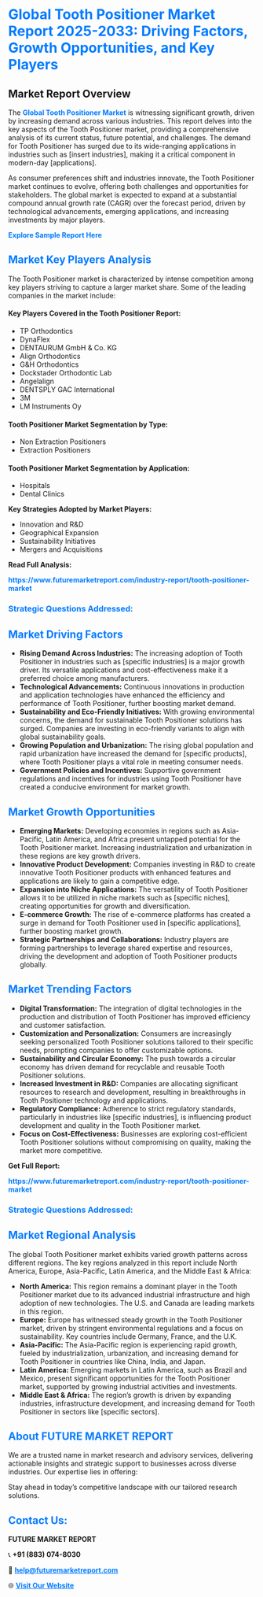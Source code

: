 <h1 style="color: #007BFF;">Global Tooth Positioner Market Report 2025-2033: Driving Factors, Growth Opportunities, and Key Players</h1>

<section id="overview">
<h2>Market Report Overview</h2>
<p>The <a href="https://www.futuremarketreport.com/industry-report/tooth-positioner-market" style="color: #007BFF; text-decoration: none;"><strong>Global Tooth Positioner Market</strong></a> is witnessing significant growth, driven by increasing demand across various industries. This report delves into the key aspects of the Tooth Positioner market, providing a comprehensive analysis of its current status, future potential, and challenges. The demand for Tooth Positioner has surged due to its wide-ranging applications in industries such as [insert industries], making it a critical component in modern-day [applications].</p>
<p>As consumer preferences shift and industries innovate, the Tooth Positioner market continues to evolve, offering both challenges and opportunities for stakeholders. The global market is expected to expand at a substantial compound annual growth rate (CAGR) over the forecast period, driven by technological advancements, emerging applications, and increasing investments by major players.</p>
</section>

<section id="overview">
<p><a href="https://www.futuremarketreport.com/request-sample/reportId=78834" style="color: #007BFF; text-decoration: none;"><strong>Explore Sample Report Here</strong></a></p>
</section>

<section id="key-players">
<h2 style="color: #007BFF;">Market Key Players Analysis</h2>
<p>The Tooth Positioner market is characterized by intense competition among key players striving to capture a larger market share. Some of the leading companies in the market include:</p>
<h4>Key Players Covered in the Tooth Positioner Report:</h4>
<ul><li>TP Orthodontics</li><li>DynaFlex</li><li>DENTAURUM GmbH &amp; Co. KG</li><li>Align Orthodontics</li><li>G&amp;H Orthodontics</li><li>Dockstader Orthodontic Lab</li><li>Angelalign</li><li>DENTSPLY GAC International</li><li>3M</li><li>LM Instruments Oy</li></ul>
<h4>Tooth Positioner Market Segmentation by Type:</h4>
<ul><li>Non Extraction Positioners</li><li>Extraction Positioners</li></ul>

<h4>Tooth Positioner Market Segmentation by Application:</h4>
<ul><li>Hospitals</li><li>Dental Clinics</li></ul>
<p><strong>Key Strategies Adopted by Market Players:</strong></p>
<ul>
<li>Innovation and R&D</li>
<li>Geographical Expansion</li>
<li>Sustainability Initiatives</li>
<li>Mergers and Acquisitions</li>
</ul>
</section>

<section>
<p><strong>Read Full Analysis: </strong></p><a href="https://www.futuremarketreport.com/industry-report/tooth-positioner-market" style="color: #007BFF; text-decoration: none;"><strong>https://www.futuremarketreport.com/industry-report/tooth-positioner-market</strong></a>
<h3 style="color: #007BFF;">Strategic Questions Addressed:</h3>
</section>

<section id="driving-factors">
<h2 style="color: #007BFF;">Market Driving Factors</h2>
<ul>
<li><strong>Rising Demand Across Industries:</strong> The increasing adoption of Tooth Positioner in industries such as [specific industries] is a major growth driver. Its versatile applications and cost-effectiveness make it a preferred choice among manufacturers.</li>
<li><strong>Technological Advancements:</strong> Continuous innovations in production and application technologies have enhanced the efficiency and performance of Tooth Positioner, further boosting market demand.</li>
<li><strong>Sustainability and Eco-Friendly Initiatives:</strong> With growing environmental concerns, the demand for sustainable Tooth Positioner solutions has surged. Companies are investing in eco-friendly variants to align with global sustainability goals.</li>
<li><strong>Growing Population and Urbanization:</strong> The rising global population and rapid urbanization have increased the demand for [specific products], where Tooth Positioner plays a vital role in meeting consumer needs.</li>
<li><strong>Government Policies and Incentives:</strong> Supportive government regulations and incentives for industries using Tooth Positioner have created a conducive environment for market growth.</li>
</ul>
</section>

<section id="growth-opportunities">
<h2 style="color: #007BFF;">Market Growth Opportunities</h2>
<ul>
<li><strong>Emerging Markets:</strong> Developing economies in regions such as Asia-Pacific, Latin America, and Africa present untapped potential for the Tooth Positioner market. Increasing industrialization and urbanization in these regions are key growth drivers.</li>
<li><strong>Innovative Product Development:</strong> Companies investing in R&D to create innovative Tooth Positioner products with enhanced features and applications are likely to gain a competitive edge.</li>
<li><strong>Expansion into Niche Applications:</strong> The versatility of Tooth Positioner allows it to be utilized in niche markets such as [specific niches], creating opportunities for growth and diversification.</li>
<li><strong>E-commerce Growth:</strong> The rise of e-commerce platforms has created a surge in demand for Tooth Positioner used in [specific applications], further boosting market growth.</li>
<li><strong>Strategic Partnerships and Collaborations:</strong> Industry players are forming partnerships to leverage shared expertise and resources, driving the development and adoption of Tooth Positioner products globally.</li>
</ul>
</section>

<section id="trending-factors">
<h2 style="color: #007BFF;">Market Trending Factors</h2>
<ul>
<li><strong>Digital Transformation:</strong> The integration of digital technologies in the production and distribution of Tooth Positioner has improved efficiency and customer satisfaction.</li>
<li><strong>Customization and Personalization:</strong> Consumers are increasingly seeking personalized Tooth Positioner solutions tailored to their specific needs, prompting companies to offer customizable options.</li>
<li><strong>Sustainability and Circular Economy:</strong> The push towards a circular economy has driven demand for recyclable and reusable Tooth Positioner solutions.</li>
<li><strong>Increased Investment in R&D:</strong> Companies are allocating significant resources to research and development, resulting in breakthroughs in Tooth Positioner technology and applications.</li>
<li><strong>Regulatory Compliance:</strong> Adherence to strict regulatory standards, particularly in industries like [specific industries], is influencing product development and quality in the Tooth Positioner market.</li>
<li><strong>Focus on Cost-Effectiveness:</strong> Businesses are exploring cost-efficient Tooth Positioner solutions without compromising on quality, making the market more competitive.</li>
</ul>
</section>

<section>
<p><strong>Get Full Report: </strong></p><a href="https://www.futuremarketreport.com/industry-report/tooth-positioner-market" style="color: #007BFF; text-decoration: none;"><strong>https://www.futuremarketreport.com/industry-report/tooth-positioner-market</strong></a>
<h3 style="color: #007BFF;">Strategic Questions Addressed:</h3>
</section>


<section id="regional-analysis">
<h2 style="color: #007BFF;">Market Regional Analysis</h2>
<p>The global Tooth Positioner market exhibits varied growth patterns across different regions. The key regions analyzed in this report include North America, Europe, Asia-Pacific, Latin America, and the Middle East & Africa:</p>
<ul>
<li><strong>North America:</strong> This region remains a dominant player in the Tooth Positioner market due to its advanced industrial infrastructure and high adoption of new technologies. The U.S. and Canada are leading markets in this region.</li>
<li><strong>Europe:</strong> Europe has witnessed steady growth in the Tooth Positioner market, driven by stringent environmental regulations and a focus on sustainability. Key countries include Germany, France, and the U.K.</li>
<li><strong>Asia-Pacific:</strong> The Asia-Pacific region is experiencing rapid growth, fueled by industrialization, urbanization, and increasing demand for Tooth Positioner in countries like China, India, and Japan.</li>
<li><strong>Latin America:</strong> Emerging markets in Latin America, such as Brazil and Mexico, present significant opportunities for the Tooth Positioner market, supported by growing industrial activities and investments.</li>
<li><strong>Middle East & Africa:</strong> The region’s growth is driven by expanding industries, infrastructure development, and increasing demand for Tooth Positioner in sectors like [specific sectors].</li>
</ul>
</section>

<footer>
<h2 style="color: #007BFF;">About FUTURE MARKET REPORT</h2>
<p>We are a trusted name in market research and advisory services, delivering actionable insights and strategic support to businesses across diverse industries. Our expertise lies in offering:</p>

<p>Stay ahead in today’s competitive landscape with our tailored research solutions.</p>

<h2 style="color: #007BFF;">Contact Us:</h2>
<p><strong>FUTURE MARKET REPORT</strong></p>
<p>📞 <strong>+91 (883) 074-8030</strong></p>
<p>📧 <strong><a href="mailto:help@futuremarketreport.com" style="color: #007BFF;">help@futuremarketreport.com</a></strong></p>
<p>🌐 <strong><a href="https://www.futuremarketreport.com/" style="color: #007BFF;">Visit Our Website</a></strong></p>
</footer>